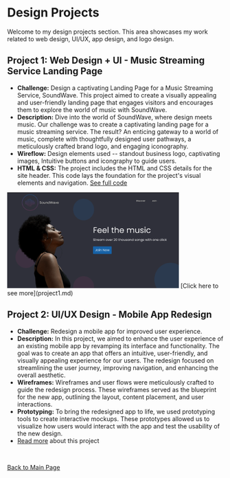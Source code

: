 # Design Projects

Welcome to my design projects section. This area showcases my work related to web design, UI/UX, app design, and logo design.

## Project 1: Web Design + UI - Music Streaming Service Landing Page

- **Challenge:**  Design a captivating Landing Page for a Music Streaming Service, SoundWave. This project aimed to create a visually appealing and user-friendly landing page that engages visitors and encourages them to explore the world of music with SoundWave.
- **Description:** Dive into the world of SoundWave, where design meets music. Our challenge was to create a captivating landing page for a music streaming service. The result? An enticing gateway to a world of music, complete with thoughtfully designed user pathways, a meticulously crafted brand logo, and engaging iconography.
- **Wireflow:** Design elements used -- standout business logo, captivating images, Intuitive buttons and icongraphy to guide users. 
- **HTML & CSS:** The project includes the HTML and CSS details for the site header. This code lays the foundation for the project's visual elements and navigation. [See full code](https://github.com/hansieso/Portfolio/blob/main/coding/project1.html)
<img src="https://github.com/hansieso/Portfolio/blob/33c699c6e72f48223be60e1d90509e77f1ce3b05/Github%20Portfolio%20Pictures/landingp.png" alt="Final SoundWave Logo" width="400">
[Click here to see more](project1.md)
  
## Project 2: UI/UX Design - Mobile App Redesign

- **Challenge:** Redesign a mobile app for improved user experience.
- **Description:** In this project, we aimed to enhance the user experience of an existing mobile app by revamping its interface and functionality. The goal was to create an app that offers an intuitive, user-friendly, and visually appealing experience for our users. The redesign focused on streamlining the user journey, improving navigation, and enhancing the overall aesthetic.
- **Wireframes:** Wireframes and user flows were meticulously crafted to guide the redesign process. These wireframes served as the blueprint for the new app, outlining the layout, content placement, and user interactions.
- **Prototyping:** To bring the redesigned app to life, we used prototyping tools to create interactive mockups. These prototypes allowed us to visualize how users would interact with the app and test the usability of the new design.
- [Read more](project2.md) about this project
<br>

[Back to Main Page](../README.md)

